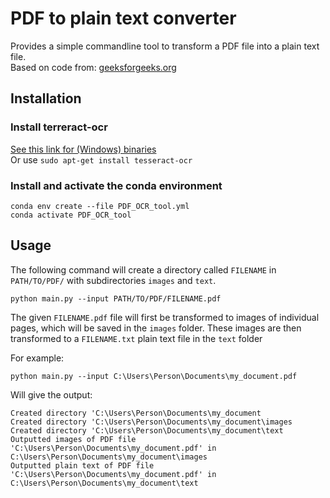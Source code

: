 # PDF to plain text converter

Provides a simple commandline tool to transform a PDF file into a plain text file.  
Based on code from: [geeksforgeeks.org](https://www.geeksforgeeks.org/python-reading-contents-of-pdf-using-ocr-optical-character-recognition/)

## Installation

### Install terreract-ocr  
[See this link for (Windows) binaries](https://tesseract-ocr.github.io/tessdoc/Home.html#binaries)  
Or use `sudo apt-get install tesseract-ocr`

### Install and activate the conda environment  
```
conda env create --file PDF_OCR_tool.yml  
conda activate PDF_OCR_tool
```

## Usage

The following command will create a directory called `FILENAME` in `PATH/TO/PDF/`  with subdirectories `images`
and `text`.  

`python main.py --input PATH/TO/PDF/FILENAME.pdf`

The given `FILENAME.pdf` file will first be transformed to images of individual pages, which will be saved in
the `images` folder. These images are then transformed to a `FILENAME.txt` plain text file in the `text` folder

For example:  

```
python main.py --input C:\Users\Person\Documents\my_document.pdf
```  

Will give the output:  

```
Created directory 'C:\Users\Person\Documents\my_document
Created directory 'C:\Users\Person\Documents\my_document\images
Created directory 'C:\Users\Person\Documents\my_document\text
Outputted images of PDF file 'C:\Users\Person\Documents\my_document.pdf' in C:\Users\Person\Documents\my_document\images
Outputted plain text of PDF file 'C:\Users\Person\Documents\my_document.pdf' in C:\Users\Person\Documents\my_document\text
```



